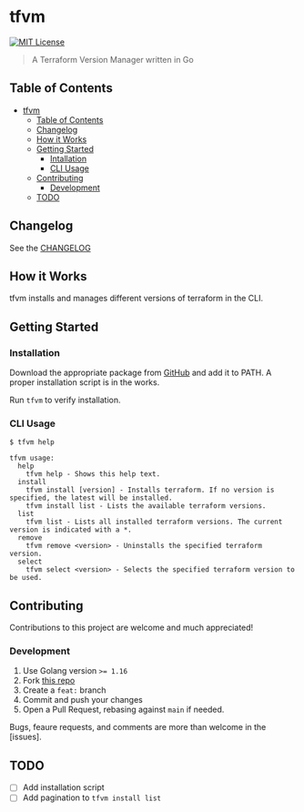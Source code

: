 # tfvm

[![MIT License](https://img.shields.io/github/license/ethanhassett/tfvm?style=flat-square)](https://github.com/ethanhassett/tfvm/blob/main/LICENSE)

> A Terraform Version Manager written in Go

## Table of Contents

- [tfvm](#tfvm)
  - [Table of Contents](#table-of-contents)
  - [Changelog](#changelog)
  - [How it Works](#how-it-works)
  - [Getting Started](#getting-started)
    - [Intallation](#installation)
    - [CLI Usage](#cli-usage)
  - [Contributing](#contributing)
    - [Development](#development)
  - [TODO](#todo)

## Changelog

See the [CHANGELOG](https://github.com/ethanhassett/tfvm/blob/main/CHANGELOG.md)

## How it Works

tfvm installs and manages different versions of terraform in the CLI.

## Getting Started
### Installation

Download the appropriate package from [GitHub](https://github.com/ethanhassett/tfvm/releases) and add it to PATH. A proper installation script is in the works.

Run `tfvm` to verify installation.

### CLI Usage

```
$ tfvm help

tfvm usage:
  help
    tfvm help - Shows this help text.
  install
    tfvm install [version] - Installs terraform. If no version is specified, the latest will be installed.
    tfvm install list - Lists the available terraform versions.
  list
    tfvm list - Lists all installed terraform versions. The current version is indicated with a *.
  remove
    tfvm remove <version> - Uninstalls the specified terraform version.
  select
    tfvm select <version> - Selects the specified terraform version to be used.
```

## Contributing

Contributions to this project are welcome and much appreciated!

### Development

1. Use Golang version `>= 1.16`
2. Fork [this repo](https://github.com/ethanhassett/tfvm)
3. Create a `feat:` branch
4. Commit and push your changes
5. Open a Pull Request, rebasing against `main` if needed.

Bugs, feaure requests, and comments are more than welcome in the [issues].

## TODO

- [ ] Add installation script
- [ ] Add pagination to `tfvm install list`